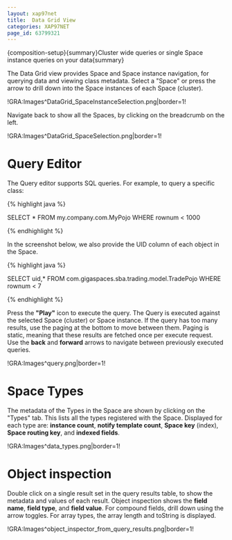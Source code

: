 ```yaml
---
layout: xap97net
title:  Data Grid View
categories: XAP97NET
page_id: 63799321
---
```


{composition-setup}{summary}Cluster wide queries or single Space instance queries on your data{summary}

The Data Grid view provides Space and Space instance navigation, for querying data and viewing class metadata.
Select a "Space" or press the arrow to drill down into the Space instances of each Space (cluster).

!GRA:Images^DataGrid_SpaceInstanceSelection.png|border=1!

Navigate back to show all the Spaces, by clicking on the breadcrumb on the left.

!GRA:Images^DataGrid_SpaceSelection.png|border=1!

# Query Editor

The Query editor supports SQL queries. For example, to query a specific class:

{% highlight java %}

SELECT * FROM my.company.com.MyPojo WHERE rownum < 1000

{% endhighlight %}


In the screenshot below, we also provide the UID column of each object in the Space.

{% highlight java %}

SELECT uid,* FROM com.gigaspaces.sba.trading.model.TradePojo WHERE rownum < 7

{% endhighlight %}


Press the **"Play"** icon to execute the query. The Query is executed against the selected Space (cluster) or Space instance.
If the query has too many results, use the paging at the bottom to move between them. Paging is static, meaning that these results are fetched once per execute request.
Use the **back** and **forward** arrows to navigate between previously executed queries.

!GRA:Images^query.png|border=1!

# Space Types

The metadata of the Types in the Space are shown by clicking on the "Types" tab. This lists all the types registered with the Space.
Displayed for each type are: **instance count**, **notify template count**, **Space key** (index), **Space routing key**, and **indexed fields**.

!GRA:Images^data_types.png|border=1!

# Object inspection

Double click on a single result set in the query results table, to show the metadata and values of each result.
Object inspection shows the **field name**, **field type**, and **field value**. For compound fields, drill down using the arrow toggles.
For array types, the array length and toString is displayed.

!GRA:Images^object_inspector_from_query_results.png|border=1!

